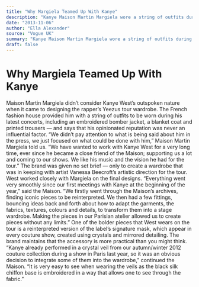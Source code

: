 ```yaml
---
title: "Why Margiela Teamed Up With Kanye"
description: "Kanye Maison Martin Margiela wore a string of outfits during his latest concerts. The French fashion house provided him with an embroidered bomber jacket, a blanket coat and printed trousers. \"We didn..."
date: "2013-11-06"
author: "Ella Alexander"
source: "Vogue UK"
summary: "Kanye Maison Martin Margiela wore a string of outfits during his latest concerts. The French fashion house provided him with an embroidered bomber jacket, a blanket coat and printed trousers. \"We didn’t pay attention to what is being said about him in the press,\" the Maison says."
draft: false
---
```


# Why Margiela Teamed Up With Kanye

Maison Martin Margiela didn’t consider Kanye West’s outspoken nature when it came to designing the rapper’s Yeezus tour wardrobe. The French fashion house provided him with a string of outfits to be worn during his latest concerts, including an embroidered bomber jacket, a blanket coat and printed trousers — and says that his opinionated reputation was never an influential factor. “We didn’t pay attention to what is being said about him in the press, we just focused on what could be done with him,” Maison Martin Margiela told us. “We have wanted to work with Kanye West for a very long time, ever since he became a close friend of the Maison; supporting us a lot and coming to our shows. We like his music and the vision he had for the tour.” The brand was given no set brief — only to create a wardrobe that was in keeping with artist Vanessa Beecroft’s artistic direction for the tour. West worked closely with Margiela on the final designs. “Everything went very smoothly since our first meetings with Kanye at the beginning of the year,” said the Maison. “We firstly went through the Maison’s archives, finding iconic pieces to be reinterpreted. We then had a few fittings, bouncing ideas back and forth about how to adapt the garments, the fabrics, textures, colours and details, to transform them into a stage wardrobe. Making the pieces in our Parisian atelier allowed us to create pieces without any limits.” One of the bolder pieces that West wears on the tour is a reinterpreted version of the label’s signature mask, which appear in every couture show, created using crystals and mirrored detailing. The brand maintains that the accessory is more practical than you might think. “Kanye already performed in a crystal veil from our autumn/winter 2012 couture collection during a show in Paris last year, so it was an obvious decision to integrate some of them into the wardrobe,” continued the Maison. “It is very easy to see when wearing the veils as the black silk chiffon base is embroidered in a way that allows one to see through the fabric.”
